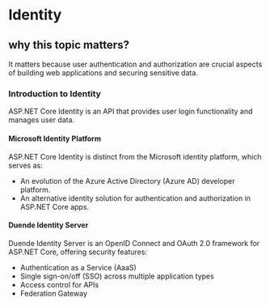 # Identity

## why this topic matters?

It matters because user authentication and authorization are crucial aspects of building web applications and securing sensitive data.

### Introduction to Identity

ASP.NET Core Identity is an API that provides user login functionality and manages user data.

#### Microsoft Identity Platform

ASP.NET Core Identity is distinct from the Microsoft identity platform, which serves as:

- An evolution of the Azure Active Directory (Azure AD) developer platform.
- An alternative identity solution for authentication and authorization in ASP.NET Core apps.

#### Duende Identity Server

Duende Identity Server is an OpenID Connect and OAuth 2.0 framework for ASP.NET Core, offering security features:

- Authentication as a Service (AaaS)
- Single sign-on/off (SSO) across multiple application types
- Access control for APIs
- Federation Gateway
